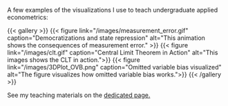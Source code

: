  A few examples of the visualizations I use to teach undergraduate applied econometrics:
 
<p>
{{< gallery >}}
  {{< figure link="/images/measurement_error.gif" caption="Democratizations and state repression" alt="This animation shows the consequences of measurement error." >}}
  {{< figure link="/images/clt.gif" caption="Central Limit Theorem in Action" alt="This images shows the CLT in action.">}}
  {{< figure link="/images/3DPlot_OVB.png"  caption="Omitted variable bias visualized" alt="The figure visualizes how omitted variable bias works.">}}
{{< /gallery >}}
 </p>



See my teaching materials on the <a href="/teaching.html">dedicated page.</a>
